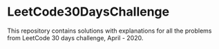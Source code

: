# LeetCode30DaysChallenge
This repository contains solutions with explanations for all the problems from LeetCode 30 days challenge, April - 2020.
